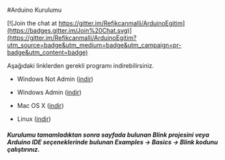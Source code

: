 #Arduino Kurulumu

[![Join the chat at https://gitter.im/Refikcanmalli/ArduinoEgitim](https://badges.gitter.im/Join%20Chat.svg)](https://gitter.im/Refikcanmalli/ArduinoEgitim?utm_source=badge&utm_medium=badge&utm_campaign=pr-badge&utm_content=badge)

Aşağıdaki linklerden gerekli programı indirebilirsiniz. 

* Windows Not Admin ([indir](https://www.arduino.cc/download_handler.php?f=/arduino-1.6.5-r5-windows.zip))

* Windows Admin ([indir](https://www.arduino.cc/download_handler.php?f=/arduino-1.6.5-r5-windows.exe))

* Mac OS X ([indir](https://www.arduino.cc/download_handler.php?f=/arduino-1.6.5-r5-macosx.zip))

* Linux ([indir](https://www.arduino.cc/download_handler.php?f=/arduino-1.6.5-r5-linux64.tar.xz))

##### Kurulumu tamamladıktan sonra sayfada bulunan Blink projesini veya Arduino IDE seçeneklerinde bulunan Examples -> Basics -> Blink kodunu çalıştırınız.

